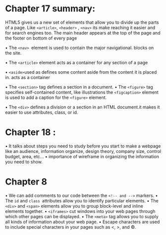 # Chapter 17 summary: 
HTML5 gives us a new set of elements that allow you to divide up the parts of a page. Like `<article>`, `<header>` , `<nav>` its make reaching it easier and for search engines too. 
The main header appears at the top of the page and the footer on
bottom of every page 

• The `<nav> `element is used to contain the major navigational.
blocks on the site. 

• The `<article>` element acts as a container for any section of a
page

 • `<aside>`used as defines some content aside from the content it is placed in. acts as a container

• The `<section>` tag defines a section in a document.
• The `<figure>` tag specifies self-contained content, like illustrations 
 the `<figcaption>` element is used to add a caption for the `<figure>` element.

• The `<div>` defines a division or a section in an HTML document.it makes it easier to use attributes, class, or id.

# Chapter 18 : 
• It talks about steps you need to study before you start to make a webpage like an audience, information organize, design theory, company size, control budget, area, etc...
• importance of wireframe in organizing the information you need to show.

# Chapter 8 

• We can add comments to our  code between the
`<!-- and -->` markers.
•  The `id` and `class `attributes allow you to identify
particular elements.
• The `<div>` and `<span>` elements allow you to group
block-level and inline elements together.
•  `<iframes>` cut windows into your web pages through
which other pages can be displayed.
•  The `<meta>` tag allows you to supply all kinds of
information about your web page.
•  Escape characters are used to include special
characters in your pages such as <, >, and ©.

